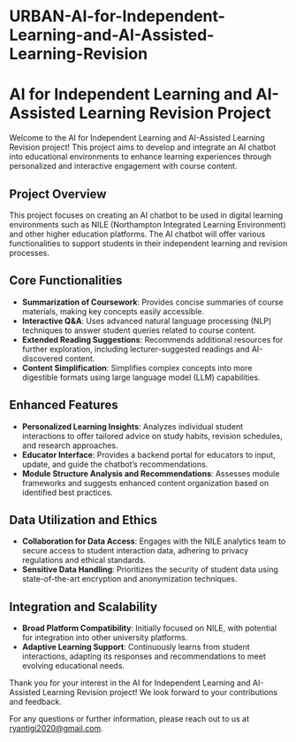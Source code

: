 # URBAN-AI-for-Independent-Learning-and-AI-Assisted-Learning-Revision

# AI for Independent Learning and AI-Assisted Learning Revision Project

Welcome to the AI for Independent Learning and AI-Assisted Learning Revision project! This project aims to develop and integrate an AI chatbot into educational environments to enhance learning experiences through personalized and interactive engagement with course content.

## Project Overview
This project focuses on creating an AI chatbot to be used in digital learning environments such as NILE (Northampton Integrated Learning Environment) and other higher education platforms. The AI chatbot will offer various functionalities to support students in their independent learning and revision processes.

## Core Functionalities
- **Summarization of Coursework**: Provides concise summaries of course materials, making key concepts easily accessible.
- **Interactive Q&A**: Uses advanced natural language processing (NLP) techniques to answer student queries related to course content.
- **Extended Reading Suggestions**: Recommends additional resources for further exploration, including lecturer-suggested readings and AI-discovered content.
- **Content Simplification**: Simplifies complex concepts into more digestible formats using large language model (LLM) capabilities.

## Enhanced Features
- **Personalized Learning Insights**: Analyzes individual student interactions to offer tailored advice on study habits, revision schedules, and research approaches.
- **Educator Interface**: Provides a backend portal for educators to input, update, and guide the chatbot’s recommendations.
- **Module Structure Analysis and Recommendations**: Assesses module frameworks and suggests enhanced content organization based on identified best practices.

## Data Utilization and Ethics
- **Collaboration for Data Access**: Engages with the NILE analytics team to secure access to student interaction data, adhering to privacy regulations and ethical standards.
- **Sensitive Data Handling**: Prioritizes the security of student data using state-of-the-art encryption and anonymization techniques.

## Integration and Scalability
- **Broad Platform Compatibility**: Initially focused on NILE, with potential for integration into other university platforms.
- **Adaptive Learning Support**: Continuously learns from student interactions, adapting its responses and recommendations to meet evolving educational needs.

Thank you for your interest in the AI for Independent Learning and AI-Assisted Learning Revision project! We look forward to your contributions and feedback.

For any questions or further information, please reach out to us at ryantigi2020@gmail.com.

